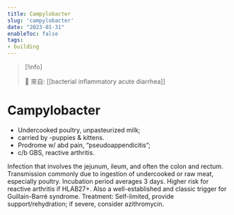 ```yaml
---
title: Campylobacter
slug: 'campylobacter'
date: "2023-01-31"
enableToc: false
tags:
- building
---
```


> [!info]
>
> 🌱 來自: [[bacterial inflammatory acute diarrhea]]

# Campylobacter

* Undercooked poultry, unpasteurized milk;
* carried by -puppies & kittens.
* Prodrome w/ abd pain, “pseudoappendicitis”;
* c/b GBS, reactive arthritis.

Infection that involves the jejunum, ileum, and often the colon and rectum. Transmission commonly due to ingestion of undercooked or raw meat, especially poultry. Incubation period averages 3 days. Higher risk for reactive arthritis if HLAB27\+. Also a well-established and classic trigger for Guillain-Barré syndrome. Treatment: Self-limited, provide support/rehydration; if severe, consider azithromycin.
